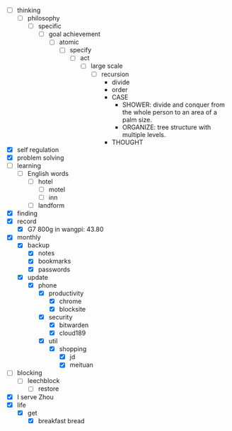 - [ ] thinking
    - [ ] philosophy
        - [ ] specific
            - [ ] goal achievement
                - [ ] atomic
                    - [ ] specify
                        - [ ] act
                            - [ ] large scale
                                - [ ] recursion
                                    - divide
                                    - order
                                    - CASE
                                        - SHOWER: divide and conquer from the whole person to an area of a palm size.
                                        - ORGANIZE: tree structure with multiple levels.
                                    - THOUGHT
- [x] self regulation
- [x] problem solving
- [ ] learning
    - [ ] English words
        - [ ] hotel
            - [ ] motel
            - [ ] inn
        - [ ] landform
- [x] finding
- [x] record
    - [x] G7 800g in wangpi: 43.80
- [x] monthly
    - [x] backup
        - [x] notes
        - [x] bookmarks
        - [x] passwords
    - [x] update
        - [x] phone
            - [x] productivity
                - [x] chrome
                - [x] blocksite
            - [x] security
                - [x] bitwarden
                - [x] cloud189
            - [x] util
                - [x] shopping
                    - [x] jd
                    - [x] meituan
- [ ] blocking
    - [ ] leechblock
        - [ ] restore
- [x] I serve Zhou
- [x] life
    - [x] get 
        - [x] breakfast bread